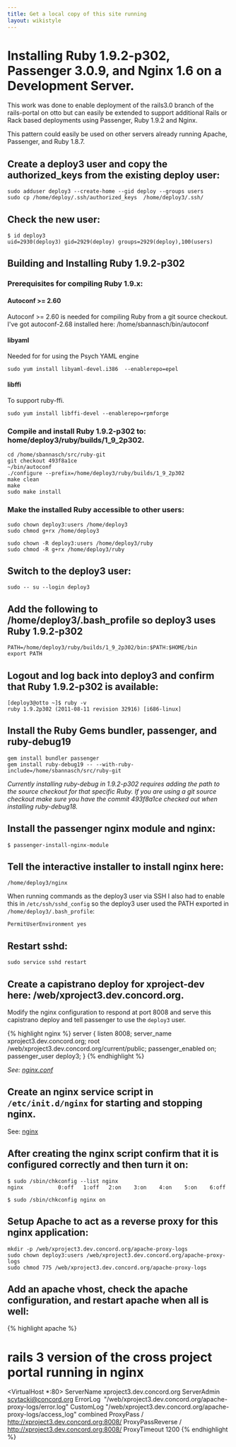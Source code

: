 ```yaml
---
title: Get a local copy of this site running
layout: wikistyle
---
```


# Installing Ruby 1.9.2-p302, Passenger 3.0.9, and Nginx 1.6 on a Development Server.

This work was done to enable deployment of the rails3.0 branch of the rails-portal on otto but can easily be extended to support additional Rails or Rack based deployments using Passenger, Ruby 1.9.2 and Nginx.

This pattern could easily be used on other servers already running Apache, Passenger, and Ruby 1.8.7.

## Create a deploy3 user and copy the authorized_keys from the existing deploy user:

    sudo adduser deploy3 --create-home --gid deploy --groups users
    sudo cp /home/deploy/.ssh/authorized_keys  /home/deploy3/.ssh/

## Check the new user:

    $ id deploy3
    uid=2930(deploy3) gid=2929(deploy) groups=2929(deploy),100(users)

## Building and Installing Ruby 1.9.2-p302

### Prerequisites for compiling Ruby 1.9.x:

#### Autoconf >= 2.60 

Autoconf >= 2.60 is needed for compiling Ruby from a git source checkout. I've got autoconf-2.68 installed here: /home/sbannasch/bin/autoconf

#### libyaml

Needed for for using the Psych YAML engine

    sudo yum install libyaml-devel.i386  --enablerepo=epel

#### libffi

To support ruby-ffi.

    sudo yum install libffi-devel --enablerepo=rpmforge

### Compile and install Ruby 1.9.2-p302 to: home/deploy3/ruby/builds/1_9_2p302.

    cd /home/sbannasch/src/ruby-git
    git checkout 493f8a1ce
    ~/bin/autoconf
    ./configure --prefix=/home/deploy3/ruby/builds/1_9_2p302
    make clean
    make
    sudo make install

### Make the installed Ruby accessible to other users:

    sudo chown deploy3:users /home/deploy3
    sudo chmod g+rx /home/deploy3

    sudo chown -R deploy3:users /home/deploy3/ruby
    sudo chmod -R g+rx /home/deploy3/ruby

## Switch to the deploy3 user:

    sudo -- su --login deploy3

## Add the following to /home/deploy3/.bash_profile so deploy3 uses Ruby 1.9.2-p302

    PATH=/home/deploy3/ruby/builds/1_9_2p302/bin:$PATH:$HOME/bin
    export PATH

## Logout and log back into deploy3 and confirm that Ruby 1.9.2-p302 is available:

    [deploy3@otto ~]$ ruby -v
    ruby 1.9.2p302 (2011-08-11 revision 32916) [i686-linux]

## Install the Ruby Gems bundler, passenger, and ruby-debug19

    gem install bundler passenger
    gem install ruby-debug19 -- --with-ruby-include=/home/sbannasch/src/ruby-git

*Currently installing ruby-debug in 1.9.2-p302 requires adding the path to the source checkout for that specific Ruby. If you are using a git source checkout make sure you have the commit 493f8a1ce checked out when installing ruby-debug18.*

## Install the passenger nginx module and nginx:

    $ passenger-install-nginx-module

## Tell the interactive installer to install nginx here:

    /home/deploy3/nginx

When running commands as the deploy3 user via SSH I also had to enable this in `/etc/ssh/sshd_config` so the deploy3 user used the PATH exported in `/home/deploy3/.bash_profile`:

    PermitUserEnvironment yes

## Restart sshd:

    sudo service sshd restart

## Create a capistrano deploy for xproject-dev here: /web/xproject3.dev.concord.org. 

Modify the nginx configuration to respond at port 8008 and serve this capistrano deploy and tell passenger to use the `deploy3` user. 

{% highlight nginx %}
server {
   listen 8008;
   server_name xproject3.dev.concord.org;
   root /web/xproject3.dev.concord.org/current/public;
   passenger_enabled on;
   passenger_user deploy3;
}
{% endhighlight %}

*See: [nginx.conf](nginx-files/nginx.conf.html)*

## Create an nginx service script in `/etc/init.d/nginx` for starting and stopping nginx. 

See: [nginx](nginx-files/nginx.html)

## After creating the nginx script confirm that it is configured correctly and then turn it on:

    $ sudo /sbin/chkconfig --list nginx
    nginx          	0:off	1:off	2:on	3:on	4:on	5:on	6:off
  
    $ sudo /sbin/chkconfig nginx on

## Setup Apache to act as a reverse proxy for this nginx application:

    mkdir -p /web/xproject3.dev.concord.org/apache-proxy-logs
    sudo chown deploy3:users /web/xproject3.dev.concord.org/apache-proxy-logs
    sudo chmod 775 /web/xproject3.dev.concord.org/apache-proxy-logs

## Add an apache vhost, check the apache configuration, and restart apache when all is well:

{% highlight apache %}
# rails 3 version of the cross project portal running in nginx
<VirtualHost *:80>
  ServerName xproject3.dev.concord.org
  ServerAdmin scytacki@concord.org
  ErrorLog  "/web/xproject3.dev.concord.org/apache-proxy-logs/error.log"
  CustomLog "/web/xproject3.dev.concord.org/apache-proxy-logs/access_log" combined
  ProxyPass / http://xproject3.dev.concord.org:8008/
  ProxyPassReverse / http://xproject3.dev.concord.org:8008/
  ProxyTimeout 1200
</VirtualHost>
{% endhighlight %}
